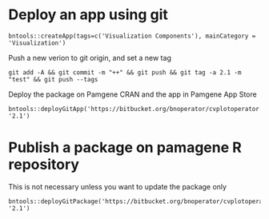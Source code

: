 # Deploy an app using git

```
bntools::createApp(tags=c('Visualization Components'), mainCategory = 'Visualization')
```

Push a new verion to git origin, and set a new tag

```
git add -A && git commit -m "++" && git push && git tag -a 2.1 -m "test" && git push --tags
```

Deploy the package on Pamgene CRAN and the app in Pamgene App Store

```
bntools::deployGitApp('https://bitbucket.org/bnoperator/cvplotoperator.git', '2.1')
```

# Publish a package on pamagene R repository

This is not necessary unless you want to update the package only

```
bntools::deployGitPackage('https://bitbucket.org/bnoperator/cvplotoperator.git', '2.1')
```
